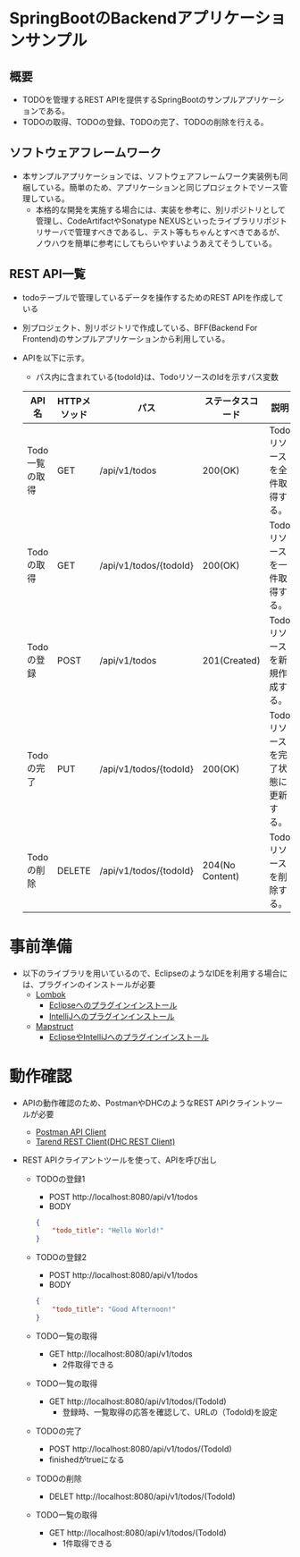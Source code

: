 # SpringBootのBackendアプリケーションサンプル

## 概要
* TODOを管理するREST APIを提供するSpringBootのサンプルアプリケーションである。
* TODOの取得、TODOの登録、TODOの完了、TODOの削除を行える。

## ソフトウェアフレームワーク
* 本サンプルアプリケーションでは、ソフトウェアフレームワーク実装例も同梱している。簡単のため、アプリケーションと同じプロジェクトでソース管理している。
    * 本格的な開発を実施する場合には、実装を参考に、別リポジトリとして管理し、CodeArtifactやSonatype NEXUSといったライブラリリポジトリサーバで管理すべきであるし、テスト等もちゃんとすべきであるが、ノウハウを簡単に参考にしてもらいやすいようあえてそうしている。

## REST API一覧
* todoテーブルで管理しているデータを操作するためのREST APIを作成している
* 別プロジェクト、別リポジトリで作成している、BFF(Backend For Frontend)のサンプルアプリケーションから利用している。
* APIを以下に示す。
    * パス内に含まれている{todoId}は、TodoリソースのIdを示すパス変数
    
    | API名 | HTTPメソッド | パス | ステータスコード | 説明 |
    | ---- | ---- | ---- | ---- | --- |
    | Todo一覧の取得 | GET | /api/v1/todos | 200(OK) | Todoリソースを全件取得する。 |
    | Todoの取得 | GET | /api/v1/todos/{todoId} | 200(OK) | Todoリソースを一件取得する。
    | Todoの登録 | POST | /api/v1/todos | 201(Created) | Todoリソースを新規作成する。 |
    | Todoの完了 | PUT  | /api/v1/todos/{todoId} | 200(OK) | Todoリソースを完了状態に更新する。 |
    | Todoの削除 | DELETE | /api/v1/todos/{todoId} | 204(No Content) | Todoリソースを削除する。 |

# 事前準備
* 以下のライブラリを用いているので、EclipseのようなIDEを利用する場合には、プラグインのインストールが必要
    * [Lombok](https://projectlombok.org/)
        * [Eclipseへのプラグインインストール](https://projectlombok.org/setup/eclipse)
        * [IntelliJへのプラグインインストール](https://projectlombok.org/setup/intellij)
    * [Mapstruct](https://mapstruct.org/)
        * [EclipseやIntelliJへのプラグインインストール](https://mapstruct.org/documentation/ide-support/)

# 動作確認
* APIの動作確認のため、PostmanやDHCのようなREST APIクライントツールが必要
    * [Postman API Client](https://www.postman.com/product/api-client/)
    * [Tarend REST Client(DHC REST Client)](https://chrome.google.com/webstore/detail/talend-api-tester-free-ed/aejoelaoggembcahagimdiliamlcdmfm)

* REST APIクライアントツールを使って、APIを呼び出し
    * TODOの登録1
        * POST http://localhost:8080/api/v1/todos
        * BODY 
        ```json
        {
            "todo_title": "Hello World!"
        }        
        ```
    * TODOの登録2
        * POST http://localhost:8080/api/v1/todos
        * BODY 
        ```json
        {
            "todo_title": "Good Afternoon!"
        }        
        ```
    * TODO一覧の取得
        * GET http://localhost:8080/api/v1/todos
            * 2件取得できる

    * TODO一覧の取得
        * GET http://localhost:8080/api/v1/todos/(TodoId)    
            * 登録時、一覧取得の応答を確認して、URLの（TodoId)を設定
    * TODOの完了
        * POST http://localhost:8080/api/v1/todos/(TodoId)    
        * finishedがtrueになる
    * TODOの削除
        * DELET http://localhost:8080/api/v1/todos/(TodoId)   
    * TODO一覧の取得
        * GET http://localhost:8080/api/v1/todos/(TodoId)    
            * 1件取得できる